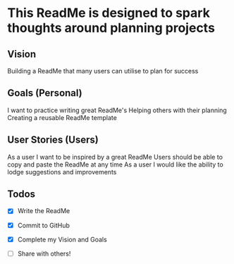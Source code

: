 # This ReadMe is designed to spark thoughts around planning projects

## Vision
Building a ReadMe that many users can utilise to plan for success

## Goals (Personal)
I want to practice writing great ReadMe's
Helping others with their planning
Creating a reusable ReadMe template

## User Stories (Users)
As a user I want to be inspired by a great ReadMe
Users should be able to copy and paste the ReadMe at any time
As a user I would like the ability to lodge suggestions and improvements

## Todos 
- [x] Write the ReadMe
- [x] Commit to GitHub
- [x] Complete my Vision and Goals
- [ ] Share with others!

